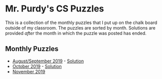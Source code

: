 # Mr. Purdy's CS Puzzles

This is a collection of the monthly puzzles that I put up on the chalk board outside of my classroom.  The puzzles are sorted by month.  Solutions are provided *after* the month in which the puzzle was posted has ended.  

## Monthly Puzzles
* [August/September 2019](./Puzzles/2019-09/README.md) - [Solution](./Puzzles/2019-09/SOLUTION.md)
* [October 2019](./Puzzles/2019-10/README.md) - [Solution](./Puzzles/2019-10/SOLUTION.md)
* [November 2019](./Puzzles/2019-11/README.md)